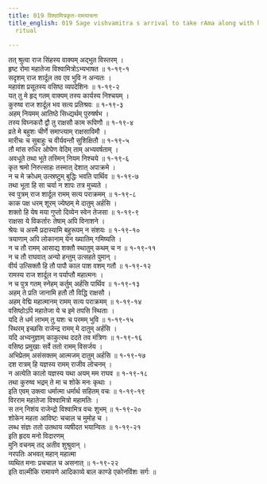```yaml
---
title: 019 विश्वामित्रकृत-रामयाचना
title_english: 019 Sage vishvamitra s arrival to take rAma along with him to guard
  ritual

---
```

तत् श्रुत्वा राज सिंहस्य वाक्यम् अद्भुत विस्तरम् ।  
हृष्ट रोमा महातेजा विश्वामित्रोऽभ्यभाषत ॥ १-१९-१  
सदृशम् राज शार्दूल तव एव भुवि न अन्यतः ।  
महावंश प्रसूतस्य वसिष्ठ व्यपदेशिनः ॥ १-१९-२  
यत् तु मे हृद् गतम् वाक्यम् तस्य कार्यस्य निश्चयम् ।  
कुरुष्व राज शार्दूल भव सत्य प्रतिश्रवः ॥ १-१९-३  
अहम् नियमम् आतिष्ठे सिध्द्यर्थम् पुरुषर्षभ ।  
तस्य विघ्नकरौ द्वौ तु राक्षसौ काम रूपिणौ ॥ १-१९-४  
व्रते मे बहुशः चीर्णे समाप्त्याम् राक्षसाविमौ ।  
मारीचः च सुबाहुः च वीर्यवन्तौ सुशिक्षितौ ॥ १-१९-५  
तौ मांस रुधिर ओघेण वेदिम् ताम् अभ्यवर्षताम् ।  
अवधूते तथा भूते तस्मिन् नियम निश्चये ॥ १-१९-६  
कृत श्रमो निरुत्साहः तस्मात् देशात् अपाक्रमे ।  
न च मे क्रोधम् उत्स्रष्टुम् बुद्धिः भवति पार्थिव ॥ १-१९-७  
तथा भूता हि सा चर्या न शापः तत्र मुच्यते ।  
स्व पुत्रम् राज शार्दूल रामम् सत्य पराक्रमम् ॥ १-१९-८  
काक पक्ष धरम् शूरम् ज्येष्ठम् मे दातुम् अर्हसि ।  
शक्तो हि येष मया गुप्तो दिव्येन स्वेन तेजसा ॥ १-१९-९  
राक्षसा ये विकर्तारः तेषाम् अपि विनाशने ।  
श्रेयः च अस्मै प्रदास्यामि बहुरूपम् न संशयः ॥ १-१९-१०  
त्रयाणाम् अपि लोकानाम् येन ख्यातिम् गमिष्यति ।  
न च तौ रामम् आसाद्य शक्तौ स्थातुम् कथम् च न ॥ १-१९-११  
न च तौ राघवात् अन्यो हन्तुम् उत्सहते पुमान् ।  
वीर्य उत्सिक्तौ हि तौ पापौ काल पाश वशम् गतौ ॥ १-१९-१२  
रामस्य राज शार्दूल न पर्याप्तौ महात्मनः ।  
न च पुत्र गतम् स्नेहम् कर्तुम् अर्हसि पार्थिव ॥ १-१९-१३  
अहम् ते प्रति जानामि हतौ तौ विद्धि राक्षसौ ।  
अहम् वेद्मि महात्मानम् रामम् सत्य पराक्रमम् ॥ १-१९-१४  
वसिष्ठोऽपि महातेजा ये च इमे तपसि स्थिताः ।  
यदि ते धर्म लाभम् तु यशः च परमम् भुवि ॥ १-१९-१५  
स्थिरम् इच्छसि राजेन्द्र रामम् मे दातुम् अर्हसि ।  
यदि अभ्यनुज्ञाम् काकुत्स्थ ददते तव मंत्रिणः ॥ १-१९-१६  
वसिष्ठ प्रमुखाः सर्वे ततो रामम् विसर्जय ।  
अभिप्रेतम् असंसक्तम् आत्मजम् दातुम् अर्हसि ॥ १-१९-१७  
दश रात्रम् हि यज्ञस्य रामम् राजीव लोचनम् ।  
न अत्येति कालो यज्ञस्य यथा अयम् मम राघव ॥ १-१९-१८  
तथा कुरुष्व भद्रम् ते मा च शोके मनः कृथाः ।  
इति एवम् उक्त्वा धर्मात्मा धर्मार्थ सहितम् वचः ॥ १-१९-१९  
विरराम महातेजा विश्वामित्रो महामतिः ।  
स तन् निशंय राजेन्द्रो विश्वामित्र वचः शुभम् ॥ १-१९-२०  
शोकेन महता आविष्टः चचाल च मुमोह च ।  
लब्ध संज्ञः ततो उतथाय व्यषीदत भयान्वितः ॥ १-१९-२१  
इति हृदय मनो विदारणम्  
मुनि वचनम् तद् अतीव शुश्रुवान् ।  
नरपतिः अभवत् महान् महात्मा  
व्यथित मनाः प्रचचाल च असनात् ॥ १-१९-२२  
इति वाल्मीकि रामायणे आदिकाव्ये बाल काण्डे एकोनविंशः सर्गः ॥